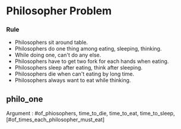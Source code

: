 # Philosopher Problem

### Rule

- Philosophers sit around table.
- Philosophers do one thing among eating, sleeping, thinking.
- While doing one, can't do any else.
- Philosophers have to get two fork for each hands when eating.
- Philosophers sleep after eating, think after sleeping.
- Philosophers die when can't eating by long time.
- Philosophers always want to eat while thinking.

## philo_one

Argument : #of_phiosophers, time_to_die, time_to_eat, time_to_sleep, \[#of_times_each_philosopher_must_eat\]